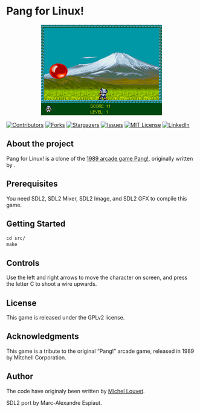 # Pang for Linux!

<p align="center">
<a href=""><img src="docs/resources/gameplay.gif" alt="Pang for Linux!" width="320px"></a>
</p>

[![Contributors][contributors-shield]][contributors-url]
[![Forks][forks-shield]][forks-url]
[![Stargazers][stars-shield]][stars-url]
[![Issues][issues-shield]][issues-url]
[![MIT License][license-shield]][license-url]
[![LinkedIn][linkedin-shield]][linkedin-url]

## About the project

Pang for Linux! is a clone of the [1989 arcade game Pang!](https://en.wikipedia.org/wiki/Buster_Bros.), originally written by .

## Prerequisites

You need SDL2, SDL2 Mixer, SDL2 Image, and SDL2 GFX to compile this game.

## Getting Started

```
cd src/
make
```

## Controls

Use the left and right arrows to move the character on screen, and press the letter C to shoot a wire upwards.

## License

This game is released under the GPLv2 license.

## Acknowledgments

This game is a tribute to the original “Pang!” arcade game, released in 1989 by Mitchell Corporation.

## Author

The code have originaly been written by [Michel Louvet](https://github.com/bfggamepassion).

SDL2 port by Marc-Alexandre Espiaut.

<!-- MARKDOWN LINKS & IMAGES -->
<!-- https://www.markdownguide.org/basic-syntax/#reference-style-links -->
[contributors-shield]: https://img.shields.io/github/contributors/malespiaut/pang.svg?style=for-the-badge
[contributors-url]: https://github.com/malespiaut/pang/graphs/contributors
[forks-shield]: https://img.shields.io/github/forks/malespiaut/pang.svg?style=for-the-badge
[forks-url]: https://github.com/malespiaut/pang/network/members
[stars-shield]: https://img.shields.io/github/stars/malespiaut/pang.svg?style=for-the-badge
[stars-url]: https://github.com/malespiaut/pang/stargazers
[issues-shield]: https://img.shields.io/github/issues/malespiaut/pang.svg?style=for-the-badge
[issues-url]: https://github.com/malespiaut/pang/issues
[license-shield]: https://img.shields.io/github/license/malespiaut/pang.svg?style=for-the-badge
[license-url]: https://github.com/malespiaut/pang/blob/master/LICENSE.txt
[linkedin-shield]: https://img.shields.io/badge/-LinkedIn-black.svg?style=for-the-badge&logo=linkedin&colorB=555
[linkedin-url]: https://linkedin.com/in/marc-alexandre-espiaut-a77b49153/
